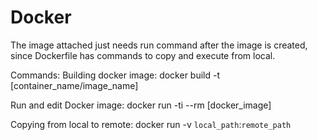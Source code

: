# Docker
The image attached just needs run command after the image is created, since Dockerfile has commands to copy and execute from local.

Commands:
Building docker image:
docker build -t [container_name/image_name]

Run and edit Docker image:
docker run -ti --rm [docker_image]

Copying from local to remote:
docker  run  -v `local_path`:`remote_path`
